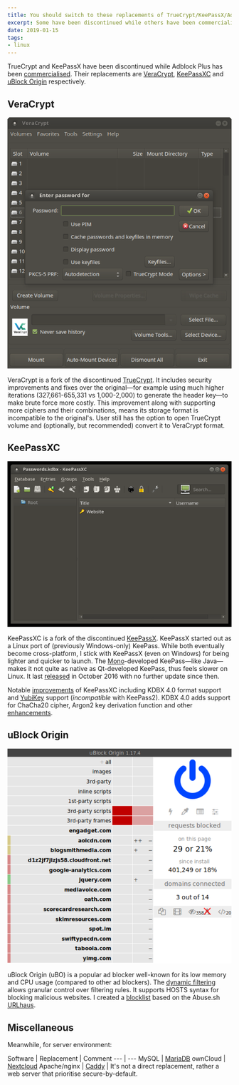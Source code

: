 ```yaml
---
title: You should switch to these replacements of TrueCrypt/KeePassX/Adblock Plus
excerpt: Some have been discontinued while others have been commercialised.
date: 2019-01-15
tags:
- linux
---
```


TrueCrypt and KeePassX have been discontinued while Adblock Plus has been [commercialised](https://en.wikipedia.org/wiki/Adblock_Plus#Controversy_over_ad_filtering_and_ad_whitelisting). Their replacements are [VeraCrypt](https://www.veracrypt.fr/), [KeePassXC](https://keepassxc.org/) and [uBlock Origin](https://github.com/gorhill/uBlock/) respectively.

## VeraCrypt

![Screenshot of VeraCrypt](20190115/veracrypt.png)

VeraCrypt is a fork of the discontinued [TrueCrypt](https://en.wikipedia.org/wiki/TrueCrypt). It includes security improvements and fixes over the original—for example using much higher iterations (327,661-655,331 vs 1,000-2,000) to generate the header key—to make brute force more costly. This improvement along with supporting more ciphers and their combinations, means its storage format is incompatible to the original's. User still has the option to open TrueCrypt volume and (optionally, but recommended) convert it to VeraCrypt format.

## KeePassXC

![Screenshot of KeePassXC](20190115/keepassxc.png)

KeePassXC is a fork of the discontinued [KeePassX](https://www.keepassx.org/). KeePassX started out as a Linux port of (previously Windows-only) KeePass. While both eventually become cross-platform, I stick with KeePassX (even on Windows) for being lighter and quicker to launch. The [Mono](https://www.mono-project.com/)-developed KeePass—like Java—makes it not quite as native as Qt-developed KeePass, thus feels slower on Linux. It last [released](https://www.keepassx.org/news/2016/10/609) in October 2016 with no further update since then.

Notable [improvements](https://keepassxc.org/project/) of KeePassXC including KDBX 4.0 format support and [YubiKey](https://keepassxc.org/docs/#faq-yubikey-2fa) support (*incompatible* with KeePass2). KDBX 4.0 adds support for ChaCha20 cipher, Argon2 key derivation function and other [enhancements](https://keepass.info/help/kb/kdbx_4.html).

## uBlock Origin

![Screenshot of uBlock Origin](20190115/ubo.png)

uBlock Origin (uBO) is a popular ad blocker well-known for its low memory and CPU usage (compared to other ad blockers). The [dynamic filtering](https://github.com/gorhill/uBlock/wiki/Dynamic-filtering:-quick-guide) allows granular control over filtering rules. It supports HOSTS syntax for blocking malicious websites. I created a [blocklist](https://gitlab.com/curben/urlhaus-filter) based on the Abuse.sh [URLhaus](https://urlhaus.abuse.ch/). 

## Miscellaneous

Meanwhile, for server environment:

Software | Replacement | Comment
--- | ---
MySQL | [MariaDB](https://mariadb.org/)
ownCloud | [Nextcloud](https://nextcloud.com/)
Apache/nginx | [Caddy](https://caddyserver.com/) | It's not a direct replacement, rather a web server that prioritise secure-by-default.
